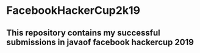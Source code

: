 # FacebookHackerCup2k19
## This repository contains my successful submissions in javaof facebook hackercup 2019
